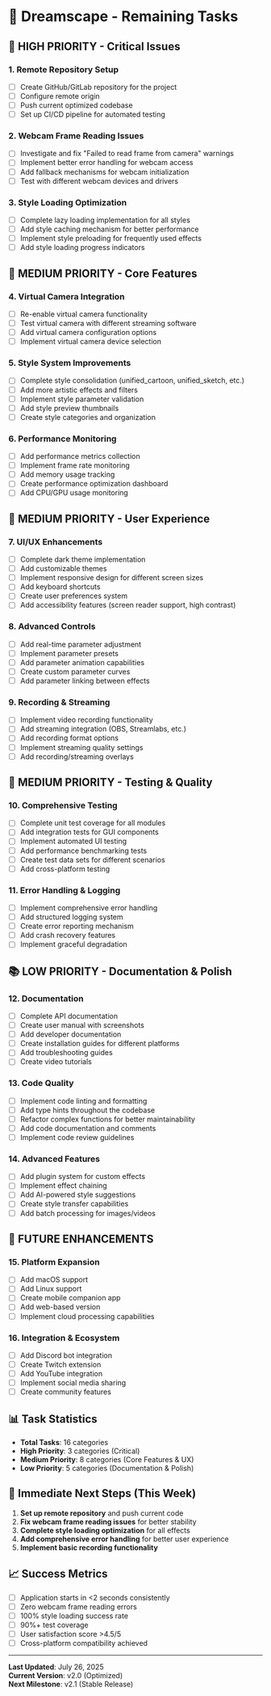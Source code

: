 # 🎯 Dreamscape - Remaining Tasks

## 🚀 **HIGH PRIORITY - Critical Issues**

### 1. **Remote Repository Setup**
- [ ] Create GitHub/GitLab repository for the project
- [ ] Configure remote origin
- [ ] Push current optimized codebase
- [ ] Set up CI/CD pipeline for automated testing

### 2. **Webcam Frame Reading Issues**
- [ ] Investigate and fix "Failed to read frame from camera" warnings
- [ ] Implement better error handling for webcam access
- [ ] Add fallback mechanisms for webcam initialization
- [ ] Test with different webcam devices and drivers

### 3. **Style Loading Optimization**
- [ ] Complete lazy loading implementation for all styles
- [ ] Add style caching mechanism for better performance
- [ ] Implement style preloading for frequently used effects
- [ ] Add style loading progress indicators

## 🔧 **MEDIUM PRIORITY - Core Features**

### 4. **Virtual Camera Integration**
- [ ] Re-enable virtual camera functionality
- [ ] Test virtual camera with different streaming software
- [ ] Add virtual camera configuration options
- [ ] Implement virtual camera device selection

### 5. **Style System Improvements**
- [ ] Complete style consolidation (unified_cartoon, unified_sketch, etc.)
- [ ] Add more artistic effects and filters
- [ ] Implement style parameter validation
- [ ] Add style preview thumbnails
- [ ] Create style categories and organization

### 6. **Performance Monitoring**
- [ ] Add performance metrics collection
- [ ] Implement frame rate monitoring
- [ ] Add memory usage tracking
- [ ] Create performance optimization dashboard
- [ ] Add CPU/GPU usage monitoring

## 🎨 **MEDIUM PRIORITY - User Experience**

### 7. **UI/UX Enhancements**
- [ ] Complete dark theme implementation
- [ ] Add customizable themes
- [ ] Implement responsive design for different screen sizes
- [ ] Add keyboard shortcuts
- [ ] Create user preferences system
- [ ] Add accessibility features (screen reader support, high contrast)

### 8. **Advanced Controls**
- [ ] Add real-time parameter adjustment
- [ ] Implement parameter presets
- [ ] Add parameter animation capabilities
- [ ] Create custom parameter curves
- [ ] Add parameter linking between effects

### 9. **Recording & Streaming**
- [ ] Implement video recording functionality
- [ ] Add streaming integration (OBS, Streamlabs, etc.)
- [ ] Add recording format options
- [ ] Implement streaming quality settings
- [ ] Add recording/streaming overlays

## 🧪 **MEDIUM PRIORITY - Testing & Quality**

### 10. **Comprehensive Testing**
- [ ] Complete unit test coverage for all modules
- [ ] Add integration tests for GUI components
- [ ] Implement automated UI testing
- [ ] Add performance benchmarking tests
- [ ] Create test data sets for different scenarios
- [ ] Add cross-platform testing

### 11. **Error Handling & Logging**
- [ ] Implement comprehensive error handling
- [ ] Add structured logging system
- [ ] Create error reporting mechanism
- [ ] Add crash recovery features
- [ ] Implement graceful degradation

## 📚 **LOW PRIORITY - Documentation & Polish**

### 12. **Documentation**
- [ ] Complete API documentation
- [ ] Create user manual with screenshots
- [ ] Add developer documentation
- [ ] Create installation guides for different platforms
- [ ] Add troubleshooting guides
- [ ] Create video tutorials

### 13. **Code Quality**
- [ ] Implement code linting and formatting
- [ ] Add type hints throughout the codebase
- [ ] Refactor complex functions for better maintainability
- [ ] Add code documentation and comments
- [ ] Implement code review guidelines

### 14. **Advanced Features**
- [ ] Add plugin system for custom effects
- [ ] Implement effect chaining
- [ ] Add AI-powered style suggestions
- [ ] Create style transfer capabilities
- [ ] Add batch processing for images/videos

## 🚀 **FUTURE ENHANCEMENTS**

### 15. **Platform Expansion**
- [ ] Add macOS support
- [ ] Add Linux support
- [ ] Create mobile companion app
- [ ] Add web-based version
- [ ] Implement cloud processing capabilities

### 16. **Integration & Ecosystem**
- [ ] Add Discord bot integration
- [ ] Create Twitch extension
- [ ] Add YouTube integration
- [ ] Implement social media sharing
- [ ] Create community features

## 📊 **Task Statistics**

- **Total Tasks**: 16 categories
- **High Priority**: 3 categories (Critical)
- **Medium Priority**: 8 categories (Core Features & UX)
- **Low Priority**: 5 categories (Documentation & Polish)

## 🎯 **Immediate Next Steps (This Week)**

1. **Set up remote repository** and push current code
2. **Fix webcam frame reading issues** for better stability
3. **Complete style loading optimization** for all effects
4. **Add comprehensive error handling** for better user experience
5. **Implement basic recording functionality**

## 📈 **Success Metrics**

- [ ] Application starts in <2 seconds consistently
- [ ] Zero webcam frame reading errors
- [ ] 100% style loading success rate
- [ ] 90%+ test coverage
- [ ] User satisfaction score >4.5/5
- [ ] Cross-platform compatibility achieved

---

**Last Updated**: July 26, 2025  
**Current Version**: v2.0 (Optimized)  
**Next Milestone**: v2.1 (Stable Release) 
